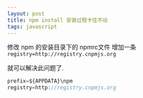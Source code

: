 ```yaml
---
layout: post
title: npm install 安装过程卡住不动
tags: javascript
---
```



修改 npm 的安装目录下的 npmrc文件 增加一条 `registry=http://registry.cnpmjs.org`

就可以解决此问题了.

```javascript
prefix=${APPDATA}\npm
registry=http://registry.cnpmjs.org
```